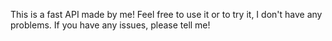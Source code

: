This is a fast API made by me!
Feel free to use it or to try it, I don't have any problems.
If you have any issues, please tell me!

